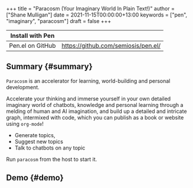 +++
title = "Paracosm (Your Imaginary World In Plain Text!)"
author = ["Shane Mulligan"]
date = 2021-11-15T00:00:00+13:00
keywords = ["pen", "imaginary", "paracosm"]
draft = false
+++

| Install with Pen |                                       |
|------------------|---------------------------------------|
| Pen.el on GitHub | <https://github.com/semiosis/pen.el/> |


## Summary {#summary}

`Paracosm` is an accelerator for learning, world-building and personal development.

Accelerate your thinking and immerse yourself
in your own detailed imaginary world of
chatbots, knowledge and personal learning
through a melding of human and AI imagination,
and build up a detailed and intricate graph,
intermixed with code, which you can publish as
a book or website using `org-mode`!

-   Generate topics,
-   Suggest new topics
-   Talk to chatbots on any topic

Run `paracosm` from the host to start it.


## Demo {#demo}

<!-- Play on asciinema.com -->
<!-- <a title="asciinema recording" href="https://asciinema.org/a/x24fZOuk3q5dELt6VxXP1ZK3h" target="_blank"><img alt="asciinema recording" src="https://asciinema.org/a/x24fZOuk3q5dELt6VxXP1ZK3h.svg" /></a> -->
<!-- Play on the blog -->
<script src="https://asciinema.org/a/x24fZOuk3q5dELt6VxXP1ZK3h.js" id="asciicast-x24fZOuk3q5dELt6VxXP1ZK3h" async></script>
